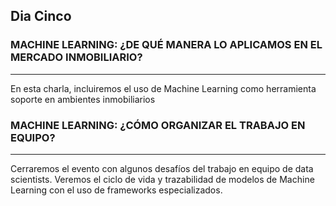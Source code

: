 ## Dia Cinco

### MACHINE LEARNING: ¿DE QUÉ MANERA LO APLICAMOS EN EL MERCADO INMOBILIARIO?

--------
En esta charla, incluiremos el uso de Machine Learning como herramienta soporte en ambientes inmobiliarios

### MACHINE LEARNING: ¿CÓMO ORGANIZAR EL TRABAJO EN EQUIPO?

--------
Cerraremos el evento con algunos desafíos del trabajo en equipo de data scientists. Veremos el ciclo de vida y trazabilidad de modelos de Machine Learning con el uso de frameworks especializados.
